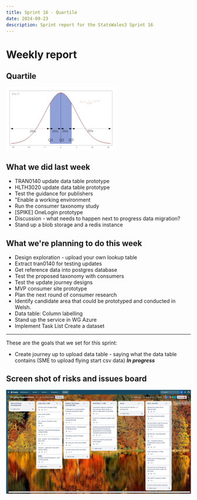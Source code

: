```yaml
---
title: Sprint 16 - Quartile
date: 2024-09-23
description: Sprint report for the StatsWales3 Sprint 16
---
```


Weekly report
=============

Quartile
------------------------------

![quartile](quartile.png)

What we did last week
------------------------

- TRAN0140 update data table prototype
- HLTH3020 update data table prototype
- Test the guidance for publishers
- "Enable a working environment
- Run the consumer taxonomy study
- [SPIKE] OneLogin prototype
- Discussion - what needs to happen next to progress data migration?
- Stand up a blob storage and a redis instance

What we're planning to do this week
-----------------------------------

- Design exploration - upload your own lookup table
- Extract tran0140 for testing updates
- Get reference data into postgres database
- Test the proposed taxonomy with consumers
- Test the update journey designs
- MVP consumer site prototype
- Plan the next round of consumer research
- Identify candidate area that could be prototyped and conducted in Welsh.
- Data table: Column labelling
- Stand up the service in WG Azure
- Implement Task List Create a dataset


-----------------------------------

These are the goals that we set for this sprint:

- Create journey up to upload data table - saying what the data table contains (SME to upload flying start csv data) 
<span class="badge bg-info">_**In progress**_</span>

Screen shot of risks and issues board
-------------------------------------

![Screenshot of risks and issues board](risksBoard20240923.jpg)
